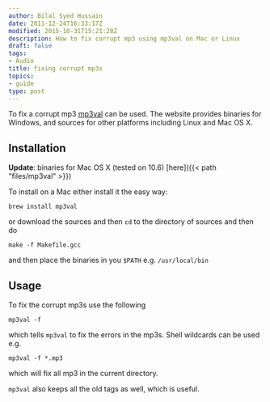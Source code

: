 ```yaml
---
author: Bilal Syed Hussain
date: 2011-12-24T16:33:17Z
modified: 2015-10-31T15:21:28Z
description: How to fix corrupt mp3 using mp3val on Mac or Linux
draft: false
tags:
- Audio
title: fixing corrupt mp3s
topics:
- guide
type: post
---
```


To fix a corrupt mp3 [mp3val](http://mp3val.sourceforge.net/) can be used.  The website provides binaries for Windows, and sources for other platforms including Linux and Mac OS X.

Installation
------------

**Update**: binaries for Mac OS X (tested on 10.6) [here]({{< path "files/mp3val" >}})

To install on a Mac either install it the easy way:

	brew install mp3val

or download the sources and then `cd` to the directory of sources and then do

	make -f Makefile.gcc

and then place the binaries in you `$PATH` e.g. `/usr/local/bin`


Usage
-----

To fix the corrupt mp3s use the following

	mp3val -f

which tells `mp3val` to fix the errors in the mp3s.  Shell wildcards can be used e.g.

	mp3val -f *.mp3

which will fix all mp3 in the current directory.

`mp3val` also keeps all the old tags as well, which is useful.
